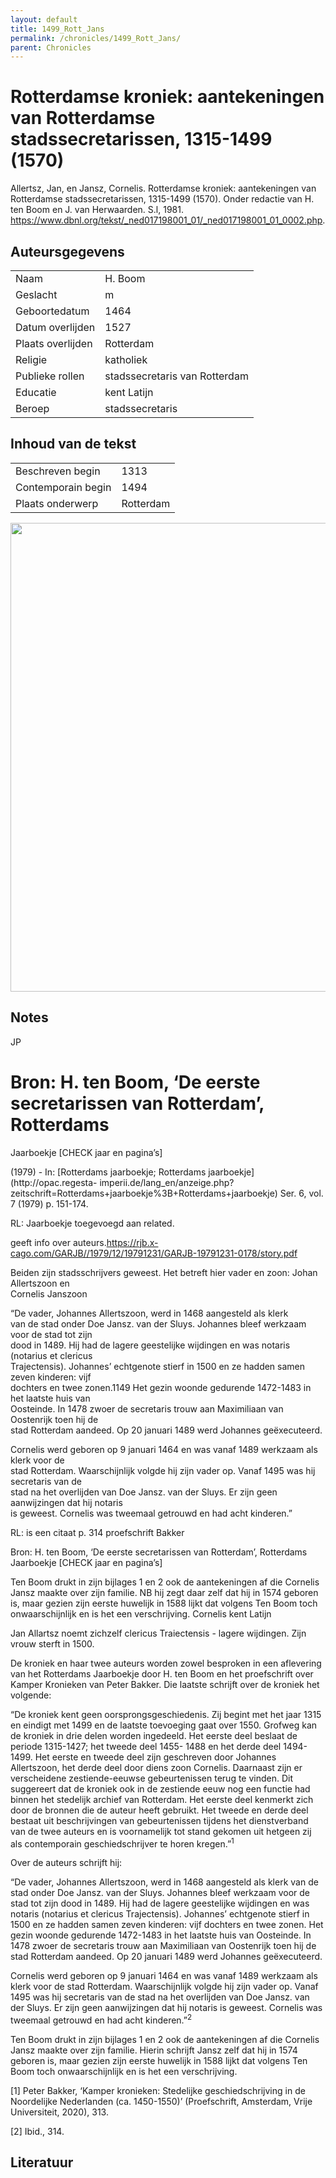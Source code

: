 ```yaml
---
layout: default
title: 1499_Rott_Jans
permalink: /chronicles/1499_Rott_Jans/
parent: Chronicles
--- 
```



# Rotterdamse kroniek: aantekeningen van Rotterdamse stadssecretarissen, 1315-1499 (1570) 

Allertsz, Jan, en Jansz, Cornelis. Rotterdamse kroniek: aantekeningen van Rotterdamse stadssecretarissen, 1315-1499 (1570). Onder redactie van H. ten Boom en J. van Herwaarden. S.l, 1981. https://www.dbnl.org/tekst/_ned017198001_01/_ned017198001_01_0002.php. 

## Auteursgegevens 

| | | 
| --------------- | --------------- | 
| Naam | H. Boom | 
| Geslacht | m | 
 | Geboortedatum | 1464 | 
| Datum overlijden | 1527 | 
| Plaats overlijden | Rotterdam | 
| Religie | katholiek | 
| Publieke rollen | stadssecretaris van Rotterdam | 
| Educatie | kent Latijn | 
| Beroep | stadssecretaris | 

## Inhoud van de tekst 

| | | 
| --------------- | --------------- | 
| Beschreven begin | 1313 | 
| Contemporain begin | 1494 | 
| Plaats onderwerp | Rotterdam | 

[<img src="..\..\barplots_chronicles\1499_Rott_Jans.jpg" width="750"/>](..\..\barplots_chronicles\1499_Rott_Jans.jpg) 

## Notes 

JP

# Bron: H. ten Boom, ‘De eerste secretarissen van Rotterdam’, Rotterdams
Jaarboekje [CHECK jaar en pagina’s]

(1979) \- In: [Rotterdams jaarboekje; Rotterdams
jaarboekje](http://opac.regesta-
imperii.de/lang_en/anzeige.php?zeitschrift=Rotterdams+jaarboekje%3B+Rotterdams+jaarboekje)
Ser. 6, vol. 7 (1979) p. 151-174.

RL: Jaarboekje toegevoegd aan related.

geeft info over
auteurs.<https://rjb.x-cago.com/GARJB//1979/12/19791231/GARJB-19791231-0178/story.pdf>

Beiden zijn stadsschrijvers geweest. Het betreft hier vader en zoon: Johan
Allertszoon en  
Cornelis Janszoon

“De vader, Johannes Allertszoon, werd in 1468 aangesteld als klerk  
van de stad onder Doe Jansz. van der Sluys. Johannes bleef werkzaam voor de
stad tot zijn  
dood in 1489. Hij had de lagere geestelijke wijdingen en was notaris (notarius
et clericus  
Trajectensis). Johannes’ echtgenote stierf in 1500 en ze hadden samen zeven
kinderen: vijf  
dochters en twee zonen.1149 Het gezin woonde gedurende 1472-1483 in het
laatste huis van  
Oosteinde. In 1478 zwoer de secretaris trouw aan Maximiliaan van Oostenrijk
toen hij de  
stad Rotterdam aandeed. Op 20 januari 1489 werd Johannes geëxecuteerd.

Cornelis werd geboren op 9 januari 1464 en was vanaf 1489 werkzaam als klerk
voor de  
stad Rotterdam. Waarschijnlijk volgde hij zijn vader op. Vanaf 1495 was hij
secretaris van de  
stad na het overlijden van Doe Jansz. van der Sluys. Er zijn geen aanwijzingen
dat hij notaris  
is geweest. Cornelis was tweemaal getrouwd en had acht kinderen.”

RL: is een citaat p. 314 proefschrift Bakker

Bron: H. ten Boom, ‘De eerste secretarissen van Rotterdam’, Rotterdams
Jaarboekje [CHECK jaar en pagina’s]  
  
Ten Boom drukt in zijn bijlages 1 en 2 ook de aantekeningen af die Cornelis
Jansz maakte over zijn familie. NB hij zegt daar zelf dat hij in 1574 geboren
is, maar gezien zijn eerste huwelijk in 1588 lijkt dat volgens Ten Boom toch
onwaarschijnlijk en is het een verschrijving. Cornelis kent Latijn

Jan Allartsz noemt zichzelf clericus Traiectensis - lagere wijdingen. Zijn
vrouw sterft in 1500.



De kroniek en haar twee auteurs worden zowel besproken in een aflevering van
het Rotterdams Jaarboekje door H. ten Boom en het proefschrift over Kamper
Kronieken van Peter Bakker. Die laatste schrijft over de kroniek het volgende:

“De kroniek kent geen oorsprongsgeschiedenis. Zij begint met het jaar 1315 en
eindigt met 1499 en de laatste toevoeging gaat over 1550. Grofweg kan de
kroniek in drie delen worden ingedeeld. Het eerste deel beslaat de periode
1315-1427; het tweede deel 1455- 1488 en het derde deel 1494-1499. Het eerste
en tweede deel zijn geschreven door Johannes Allertszoon, het derde deel door
diens zoon Cornelis. Daarnaast zijn er verscheidene zestiende-eeuwse
gebeurtenissen terug te vinden. Dit suggereert dat de kroniek ook in de
zestiende eeuw nog een functie had binnen het stedelijk archief van Rotterdam.
Het eerste deel kenmerkt zich door de bronnen die de auteur heeft gebruikt.
Het tweede en derde deel bestaat uit beschrijvingen van gebeurtenissen tijdens
het dienstverband van de twee auteurs en is voornamelijk tot stand gekomen uit
hetgeen zij als contemporain geschiedschrijver te horen kregen.”<sup>1</sup>

Over de auteurs schrijft hij:

“De vader, Johannes Allertszoon, werd in 1468 aangesteld als klerk van de stad
onder Doe Jansz. van der Sluys. Johannes bleef werkzaam voor de stad tot zijn
dood in 1489. Hij had de lagere geestelijke wijdingen en was notaris (notarius
et clericus Trajectensis). Johannes’ echtgenote stierf in 1500 en ze hadden
samen zeven kinderen: vijf dochters en twee zonen. Het gezin woonde gedurende
1472-1483 in het laatste huis van Oosteinde. In 1478 zwoer de secretaris trouw
aan Maximiliaan van Oostenrijk toen hij de stad Rotterdam aandeed. Op 20
januari 1489 werd Johannes geëxecuteerd.

Cornelis werd geboren op 9 januari 1464 en was vanaf 1489 werkzaam als klerk
voor de stad Rotterdam. Waarschijnlijk volgde hij zijn vader op. Vanaf 1495
was hij secretaris van de stad na het overlijden van Doe Jansz. van der Sluys.
Er zijn geen aanwijzingen dat hij notaris is geweest. Cornelis was tweemaal
getrouwd en had acht kinderen.”<sup>2</sup>

Ten Boom drukt in zijn bijlages 1 en 2 ook de aantekeningen af die Cornelis
Jansz maakte over zijn familie. Hierin schrijft Jansz zelf dat hij in 1574
geboren is, maar gezien zijn eerste huwelijk in 1588 lijkt dat volgens Ten
Boom toch onwaarschijnlijk en is het een verschrijving.

[1] Peter Bakker, ‘Kamper kronieken: Stedelijke geschiedschrijving in de
Noordelijke Nederlanden (ca. 1450-1550)’ (Proefschrift, Amsterdam, Vrije
Universiteit, 2020), 313.

[2] Ibid., 314.



## Literatuur 

